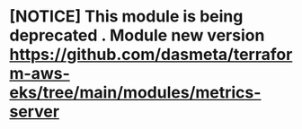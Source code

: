 

# [NOTICE] This module is being deprecated . Module new version https://github.com/dasmeta/terraform-aws-eks/tree/main/modules/metrics-server

